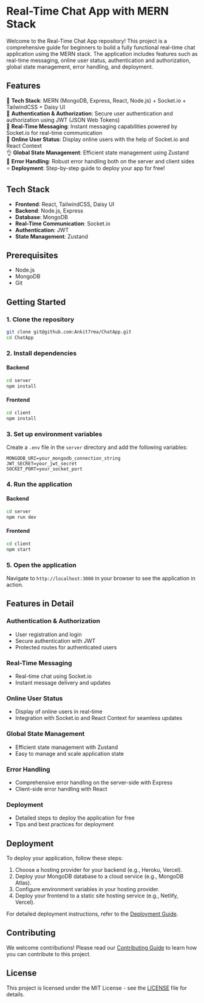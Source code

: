 # Real-Time Chat App with MERN Stack

Welcome to the Real-Time Chat App repository! This project is a comprehensive guide for beginners to build a fully functional real-time chat application using the MERN stack. The application includes features such as real-time messaging, online user status, authentication and authorization, global state management, error handling, and deployment.

## Features

🌟 **Tech Stack**: MERN (MongoDB, Express, React, Node.js) + Socket.io + TailwindCSS + Daisy UI  
🎃 **Authentication & Authorization**: Secure user authentication and authorization using JWT (JSON Web Tokens)  
👾 **Real-Time Messaging**: Instant messaging capabilities powered by Socket.io for real-time communication  
🚀 **Online User Status**: Display online users with the help of Socket.io and React Context  
👌 **Global State Management**: Efficient state management using Zustand  
🐞 **Error Handling**: Robust error handling both on the server and client sides  
⭐ **Deployment**: Step-by-step guide to deploy your app for free!

## Tech Stack

- **Frontend**: React, TailwindCSS, Daisy UI
- **Backend**: Node.js, Express
- **Database**: MongoDB
- **Real-Time Communication**: Socket.io
- **Authentication**: JWT
- **State Management**: Zustand

## Prerequisites

- Node.js
- MongoDB
- Git

## Getting Started

### 1. Clone the repository

```bash
git clone git@github.com:Ankit7rma/ChatApp.git
cd ChatApp
```

### 2. Install dependencies

#### Backend

```bash
cd server
npm install
```

#### Frontend

```bash
cd client
npm install
```

### 3. Set up environment variables

Create a `.env` file in the `server` directory and add the following variables:

```env
MONGODB_URI=your_mongodb_connection_string
JWT_SECRET=your_jwt_secret
SOCKET_PORT=your_socket_port
```

### 4. Run the application

#### Backend

```bash
cd server
npm run dev
```

#### Frontend

```bash
cd client
npm start
```

### 5. Open the application

Navigate to `http://localhost:3000` in your browser to see the application in action.

## Features in Detail

### Authentication & Authorization

- User registration and login
- Secure authentication with JWT
- Protected routes for authenticated users

### Real-Time Messaging

- Real-time chat using Socket.io
- Instant message delivery and updates

### Online User Status

- Display of online users in real-time
- Integration with Socket.io and React Context for seamless updates

### Global State Management

- Efficient state management with Zustand
- Easy to manage and scale application state

### Error Handling

- Comprehensive error handling on the server-side with Express
- Client-side error handling with React

### Deployment

- Detailed steps to deploy the application for free
- Tips and best practices for deployment

## Deployment

To deploy your application, follow these steps:

1. Choose a hosting provider for your backend (e.g., Heroku, Vercel).
2. Deploy your MongoDB database to a cloud service (e.g., MongoDB Atlas).
3. Configure environment variables in your hosting provider.
4. Deploy your frontend to a static site hosting service (e.g., Netlify, Vercel).

For detailed deployment instructions, refer to the [Deployment Guide](./DEPLOYMENT.md).

## Contributing

We welcome contributions! Please read our [Contributing Guide](./CONTRIBUTING.md) to learn how you can contribute to this project.

## License

This project is licensed under the MIT License - see the [LICENSE](./LICENSE) file for details.
